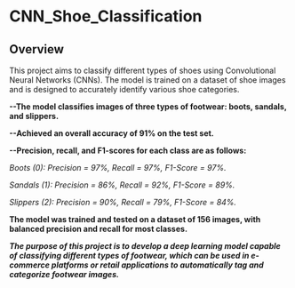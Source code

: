 # CNN_Shoe_Classification

## Overview

This project aims to classify different types of shoes using Convolutional Neural Networks (CNNs). The model is trained on a dataset of shoe images and is designed to accurately identify various shoe categories.<br>

**--The model classifies images of three types of footwear: boots, sandals, and slippers.**<br>

**--Achieved an overall accuracy of 91% on the test set.**<br>

**--Precision, recall, and F1-scores for each class are as follows:**<br>

*Boots (0): Precision = 97%, Recall = 97%, F1-Score = 97%.*<br>

*Sandals (1): Precision = 86%, Recall = 92%, F1-Score = 89%.*<br>

*Slippers (2): Precision = 90%, Recall = 79%, F1-Score = 84%.*<br>

**The model was trained and tested on a dataset of 156 images, with balanced precision and recall for most classes.**<br>

***The purpose of this project is to develop a deep learning model capable of classifying different types of footwear, which can be used in e-commerce platforms or retail applications to automatically tag and categorize footwear images.***
